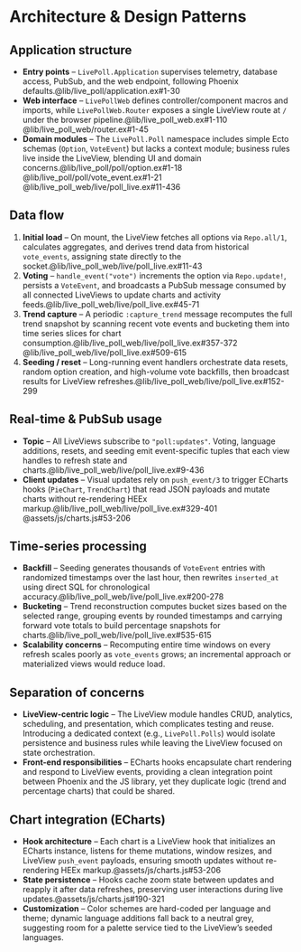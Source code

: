 # Architecture & Design Patterns

## Application structure

- **Entry points** – `LivePoll.Application` supervises telemetry, database access, PubSub, and the web endpoint, following Phoenix defaults.@lib/live_poll/application.ex#1-30
- **Web interface** – `LivePollWeb` defines controller/component macros and imports, while `LivePollWeb.Router` exposes a single LiveView route at `/` under the browser pipeline.@lib/live_poll_web.ex#1-110 @lib/live_poll_web/router.ex#1-45
- **Domain modules** – The `LivePoll.Poll` namespace includes simple Ecto schemas (`Option`, `VoteEvent`) but lacks a context module; business rules live inside the LiveView, blending UI and domain concerns.@lib/live_poll/poll/option.ex#1-18 @lib/live_poll/poll/vote_event.ex#1-21 @lib/live_poll_web/live/poll_live.ex#11-436

## Data flow

1. **Initial load** – On mount, the LiveView fetches all options via `Repo.all/1`, calculates aggregates, and derives trend data from historical `vote_events`, assigning state directly to the socket.@lib/live_poll_web/live/poll_live.ex#11-43
2. **Voting** – `handle_event("vote")` increments the option via `Repo.update!`, persists a `VoteEvent`, and broadcasts a PubSub message consumed by all connected LiveViews to update charts and activity feeds.@lib/live_poll_web/live/poll_live.ex#45-71
3. **Trend capture** – A periodic `:capture_trend` message recomputes the full trend snapshot by scanning recent vote events and bucketing them into time series slices for chart consumption.@lib/live_poll_web/live/poll_live.ex#357-372 @lib/live_poll_web/live/poll_live.ex#509-615
4. **Seeding / reset** – Long-running event handlers orchestrate data resets, random option creation, and high-volume vote backfills, then broadcast results for LiveView refreshes.@lib/live_poll_web/live/poll_live.ex#152-299

## Real-time & PubSub usage

- **Topic** – All LiveViews subscribe to `"poll:updates"`. Voting, language additions, resets, and seeding emit event-specific tuples that each view handles to refresh state and charts.@lib/live_poll_web/live/poll_live.ex#9-436
- **Client updates** – Visual updates rely on `push_event/3` to trigger ECharts hooks (`PieChart`, `TrendChart`) that read JSON payloads and mutate charts without re-rendering HEEx markup.@lib/live_poll_web/live/poll_live.ex#329-401 @assets/js/charts.js#53-206

## Time-series processing

- **Backfill** – Seeding generates thousands of `VoteEvent` entries with randomized timestamps over the last hour, then rewrites `inserted_at` using direct SQL for chronological accuracy.@lib/live_poll_web/live/poll_live.ex#200-278
- **Bucketing** – Trend reconstruction computes bucket sizes based on the selected range, grouping events by rounded timestamps and carrying forward vote totals to build percentage snapshots for charts.@lib/live_poll_web/live/poll_live.ex#535-615
- **Scalability concerns** – Recomputing entire time windows on every refresh scales poorly as `vote_events` grows; an incremental approach or materialized views would reduce load.

## Separation of concerns

- **LiveView-centric logic** – The LiveView module handles CRUD, analytics, scheduling, and presentation, which complicates testing and reuse. Introducing a dedicated context (e.g., `LivePoll.Polls`) would isolate persistence and business rules while leaving the LiveView focused on state orchestration.
- **Front-end responsibilities** – ECharts hooks encapsulate chart rendering and respond to LiveView events, providing a clean integration point between Phoenix and the JS library, yet they duplicate logic (trend and percentage charts) that could be shared.

## Chart integration (ECharts)

- **Hook architecture** – Each chart is a LiveView hook that initializes an ECharts instance, listens for theme mutations, window resizes, and LiveView `push_event` payloads, ensuring smooth updates without re-rendering HEEx markup.@assets/js/charts.js#53-206
- **State persistence** – Hooks cache zoom state between updates and reapply it after data refreshes, preserving user interactions during live updates.@assets/js/charts.js#190-321
- **Customization** – Color schemes are hard-coded per language and theme; dynamic language additions fall back to a neutral grey, suggesting room for a palette service tied to the LiveView’s seeded languages.
